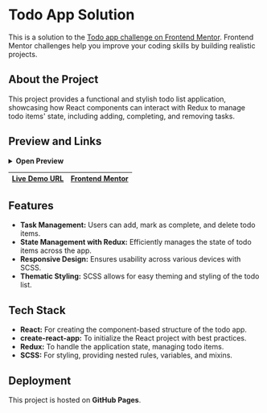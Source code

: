 # Todo App Solution

This is a solution to the [Todo app challenge on Frontend Mentor](https://www.frontendmentor.io/challenges/todo-app-Su1_KokOW). Frontend Mentor challenges help you improve your coding skills by building realistic projects.

## About the Project

This project provides a functional and stylish todo list application, showcasing how React components can interact with Redux to manage todo items' state, including adding, completing, and removing tasks.

## Preview and Links

<details>
<summary><b>Open Preview</b></summary>
<br>

![](./preview.png)

<br>
</details>

| [Live Demo URL](https://ionstici.github.io/todo-app-fem) | [Frontend Mentor](https://www.frontendmentor.io/solutions/todo-app-85I880nzjx) |
| -------------------------------------------------------- | ------------------------------------------------------------------------------ |

## Features

- **Task Management:** Users can add, mark as complete, and delete todo items.
- **State Management with Redux:** Efficiently manages the state of todo items across the app.
- **Responsive Design:** Ensures usability across various devices with SCSS.
- **Thematic Styling:** SCSS allows for easy theming and styling of the todo list.

## Tech Stack

- **React:** For creating the component-based structure of the todo app.
- **create-react-app:** To initialize the React project with best practices.
- **Redux:** To handle the application state, managing todo items.
- **SCSS:** For styling, providing nested rules, variables, and mixins.

## Deployment

This project is hosted on **GitHub Pages**.
